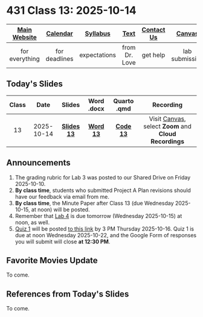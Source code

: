 # 431 Class 13: 2025-10-14

[Main Website](https://thomaselove.github.io/431-2025/) | [Calendar](https://thomaselove.github.io/431-2025/calendar.html) | [Syllabus](https://thomaselove.github.io/431-syllabus-2025/) | [Text](https://thomaselove.github.io/431-book/) | [Contact Us](https://thomaselove.github.io/431-2025/contact.html) | [Canvas](https://canvas.case.edu) | [Data and Code](https://github.com/THOMASELOVE/431-data)
:-----------: | :--------------: | :----------: | :---------: | :-------------: | :-----------: | :------------:
for everything | for deadlines | expectations | from Dr. Love | get help | lab submission | for downloads

## Today's Slides

Class | Date | Slides | Word .docx | Quarto .qmd | Recording
:---: | :--------: | :------: | :------: | :------: | :-------------:
13 | 2025-10-14 | **[Slides 13](https://thomaselove.github.io/431-slides-2025/class13.html)** | **[Word 13](https://thomaselove.github.io/431-slides-2025/class13w.docx)** | **[Code 13](https://github.com/THOMASELOVE/431-slides-2025/blob/main/class13.qmd)** | Visit [Canvas](https://canvas.case.edu/), select **Zoom** and **Cloud Recordings**

## Announcements

1. The grading rubric for Lab 3 was posted to our Shared Drive on Friday 2025-10-10.
2. **By class time**, students who submitted Project A Plan revisions should have our feedback via email from me.
3. **By class time**, the Minute Paper after Class 13 (due Wednesday 2025-10-15, at noon) will be posted.
4. Remember that [Lab 4](https://github.com/THOMASELOVE/431-labs-2025/tree/main/lab4) is due tomorrow (Wednesday 2025-10-15) at noon, as well.
5. [Quiz 1](https://github.com/THOMASELOVE/431-quizzes-2025) will be posted [to this link](https://github.com/THOMASELOVE/431-quizzes-2025) by 3 PM Thursday 2025-10-16. Quiz 1 is due at noon Wednesday 2025-10-22, and the Google Form of responses you will submit will close **at 12:30 PM**.

## Favorite Movies Update

To come.

## References from Today's Slides

To come.




